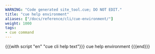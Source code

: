 ```yaml
---
WARNING: "Code generated site_tool.cue; DO NOT EDIT."
title: "cue help environment"
aliases: ["/docs/reference/cli/cue-environment/"]
weight: 1000
tags:
- cue command
---
```


{{{with script "en" "cue cli help text"}}}
cue help environment
{{{end}}}

